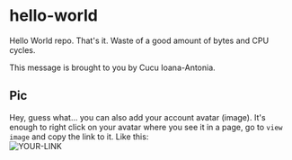 # hello-world

Hello World repo. That's it. Waste of a good amount of bytes and CPU cycles.

This message is brought to you by Cucu Ioana-Antonia.

## Pic

Hey, guess what... you can also add your account avatar (image). It's enough to right click on your avatar where you see it in a page, go to `view image` and copy the link to it.
Like this:  
![YOUR-LINK](https://avatars2.githubusercontent.com/u/7242607?s=60&v=4)
